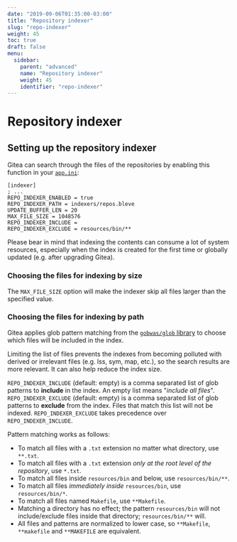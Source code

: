 ```yaml
---
date: "2019-09-06T01:35:00-03:00"
title: "Repository indexer"
slug: "repo-indexer"
weight: 45
toc: true
draft: false
menu:
  sidebar:
    parent: "advanced"
    name: "Repository indexer"
    weight: 45
    identifier: "repo-indexer"
---
```


# Repository indexer

## Setting up the repository indexer

Gitea can search through the files of the repositories by enabling this function in your [`app.ini`](https://docs.gitea.io/en-us/config-cheat-sheet/):

```
[indexer]
; ...
REPO_INDEXER_ENABLED = true
REPO_INDEXER_PATH = indexers/repos.bleve
UPDATE_BUFFER_LEN = 20
MAX_FILE_SIZE = 1048576
REPO_INDEXER_INCLUDE =
REPO_INDEXER_EXCLUDE = resources/bin/**
```

Please bear in mind that indexing the contents can consume a lot of system resources, especially when the index is created for the first time or globally updated (e.g. after upgrading Gitea).

### Choosing the files for indexing by size

The `MAX_FILE_SIZE` option will make the indexer skip all files larger than the specified value.

### Choosing the files for indexing by path

Gitea applies glob pattern matching from the [`gobwas/glob` library](https://github.com/gobwas/glob) to choose which files will be included in the index.

Limiting the list of files prevents the indexes from becoming polluted with derived or irrelevant files (e.g. lss, sym, map, etc.), so the search results are more relevant. It can also help reduce the index size.

`REPO_INDEXER_INCLUDE` (default: empty) is a comma separated list of glob patterns to **include** in the index. An empty list means "_include all files_".
`REPO_INDEXER_EXCLUDE` (default: empty) is a comma separated list of glob patterns to **exclude** from the index. Files that match this list will not be indexed. `REPO_INDEXER_EXCLUDE` takes precedence over `REPO_INDEXER_INCLUDE`.

Pattern matching works as follows:

* To match all files with a `.txt` extension no matter what directory, use `**.txt`.
* To match all files with a `.txt` extension _only at the root level of the repository_, use `*.txt`.
* To match all files inside `resources/bin` and below, use `resources/bin/**`.
* To match all files _immediately inside_ `resources/bin`, use `resources/bin/*`.
* To match all files named `Makefile`, use `**Makefile`.
* Matching a directory has no effect; the pattern `resources/bin` will not include/exclude files inside that directory; `resources/bin/**` will.
* All files and patterns are normalized to lower case, so `**Makefile`, `**makefile` and `**MAKEFILE` are equivalent.


